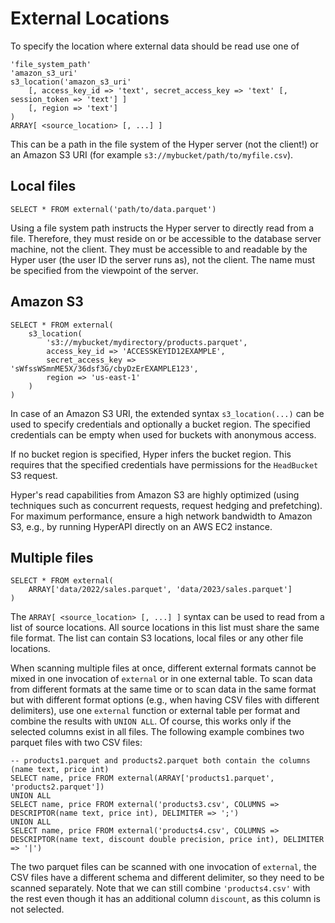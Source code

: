 # External Locations

To specify the location where external data should be read use one of

```sql_template
'file_system_path'
'amazon_s3_uri'
s3_location('amazon_s3_uri'
    [, access_key_id => 'text', secret_access_key => 'text' [, session_token => 'text'] ]
    [, region => 'text']
)
ARRAY[ <source_location> [, ...] ]
```

This can be a path in the file system of the Hyper server (not the
client!) or an Amazon S3 URI (for example `s3://mybucket/path/to/myfile.csv`).

## Local files

```
SELECT * FROM external('path/to/data.parquet')
```

Using a file system path instructs the Hyper server to directly read from
a file. Therefore, they must reside on or be accessible to the database
server machine, not the client. They must be accessible to and readable
by the Hyper user (the user ID the server runs as), not the client.
The name must be specified from the viewpoint of the server.

## Amazon S3

```
SELECT * FROM external(
    s3_location(
        's3://mybucket/mydirectory/products.parquet',
        access_key_id => 'ACCESSKEYID12EXAMPLE',
        secret_access_key => 'sWfssWSmnME5X/36dsf3G/cbyDzErEXAMPLE123',
        region => 'us-east-1'
    )
)
```

In case of an Amazon S3 URI, the extended syntax `s3_location(...)`
can be used to specify credentials and optionally a bucket region.
The specified credentials can be empty when used for buckets with
anonymous access.

If no bucket region is specified, Hyper infers the
bucket region. This requires that the specified credentials have
permissions for the `HeadBucket` S3 request.

Hyper's read capabilities from Amazon S3 are highly optimized (using
techniques such as concurrent requests, request hedging and
prefetching). For maximum performance, ensure a high network bandwidth
to Amazon S3, e.g., by running HyperAPI directly on an AWS EC2 instance.

## Multiple files

```
SELECT * FROM external(
    ARRAY['data/2022/sales.parquet', 'data/2023/sales.parquet']
)
```

The `ARRAY[ <source_location> [, ...] ]` syntax can be used to read from a
list of source locations. All source locations in this list must share
the same file format. The list can contain S3 locations, local files or any
other file locations.

When scanning multiple files at once, different external formats cannot be
mixed in one invocation of `external` or in one external table. To scan data
from different formats at the same time or to scan data in the same
format but with different format options (e.g., when having CSV files
with different delimiters), use one `external` function or external
table per format and combine the results with `UNION ALL`. Of course,
this works only if the selected columns exist in all files. The
following example combines two parquet files with two CSV files:

    -- products1.parquet and products2.parquet both contain the columns (name text, price int)
    SELECT name, price FROM external(ARRAY['products1.parquet', 'products2.parquet'])
    UNION ALL
    SELECT name, price FROM external('products3.csv', COLUMNS => DESCRIPTOR(name text, price int), DELIMITER => ';')
    UNION ALL
    SELECT name, price FROM external('products4.csv', COLUMNS => DESCRIPTOR(name text, discount double precision, price int), DELIMITER => '|')

The two parquet files can be scanned with one invocation of `external`,
the CSV files have a different schema and different delimiter, so they
need to be scanned separately. Note that we can still combine
`'products4.csv'` with the rest even though it has an additional column
`discount`, as this column is not selected.
